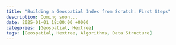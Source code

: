 ```yaml
---
title: "Building a Geospatial Index from Scratch: First Steps"
description: Coming soon...
date: 2025-01-01 18:00:00 +0000
categories: [Geospatial, Hextree]
tags: [Geospatial, Hextree, Algorithms, Data Structure]
---
```

